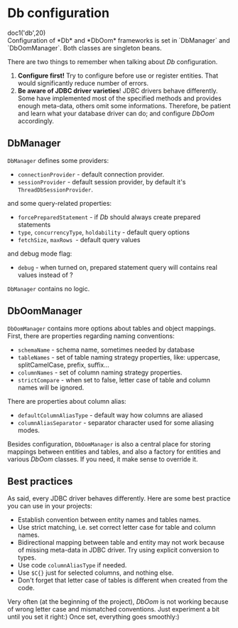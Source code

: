 # Db configuration

<div class="doc1"><js>doc1('db',20)</js></div>
Configuration of *Db* and *DbOom* frameworks is set in `DbManager` and
`DbOomManager`. Both classes are singleton beans.

There are two things to remember when talking about *Db* configuration.

1.  **Configure first!** Try to configure before use or register
    entities. That would significantly reduce number of errors.
2.  **Be aware of JDBC driver varieties**! JDBC drivers behave
    differently. Some have implemented most of the specified methods and
    provides enough meta-data, others omit some informations. Therefore,
    be patient and learn what your database driver can do; and configure
    *DbOom* accordingly.

## DbManager

`DbManager` defines some providers:

* `connectionProvider` - default connection provider.
* `sessionProvider` - default session provider, by default it's
  `ThreadDbSessionProvider`.

and some query-related properties:

* `forcePreparedStatement` - if *Db* should always create prepared
  statements
* `type`, `concurrencyType`, `holdability` - default query options
* `fetchSize`, `maxRows `- default query values

and debug mode flag:

* `debug` - when turned on, prepared statement query will contains real
  values instead of ?

`DbManager` contains no logic.

## DbOomManager

`DbOomManager` contains more options about tables and object mappings.
First, there are properties regarding naming conventions:

* `schemaName` - schema name, sometimes needed by database
* `tableNames` - set of table naming strategy properties, like:
  uppercase, splitCamelCase, prefix, suffix...
* `columnNames` - set of column naming strategy properties.
* `strictCompare` - when set to false, letter case of table and column
  names will be ignored.

There are properties about column alias:

* `defaultColumnAliasType` - default way how columns are aliased
* `columnAliasSeparator` - separator character used for some aliasing
  modes.

Besides configuration, `DbOomManager` is also a central place for
storing mappings between entities and tables, and also a factory for
entities and various *DbOom* classes. If you need, it make sense to
override it.

## Best practices

As said, every JDBC driver behaves differently. Here are some best
practice you can use in your projects:

* Establish convention between entity names and tables names.
* Use strict matching, i.e. set correct letter case for table and column
  names.
* Bidirectional mapping between table and entity may not work because of
  missing meta-data in JDBC driver. Try using explicit conversion to
  types.
* Use code `columnAliasType` if needed.
* Use `$C{}` just for selected columns, and nothing else.
* Don\'t forget that letter case of tables is different when created
  from the code.

Very often (at the beginning of the project), *DbOom* is not working
because of wrong letter case and mismatched conventions. Just experiment
a bit until you set it right:) Once set, everything goes smoothly:)

